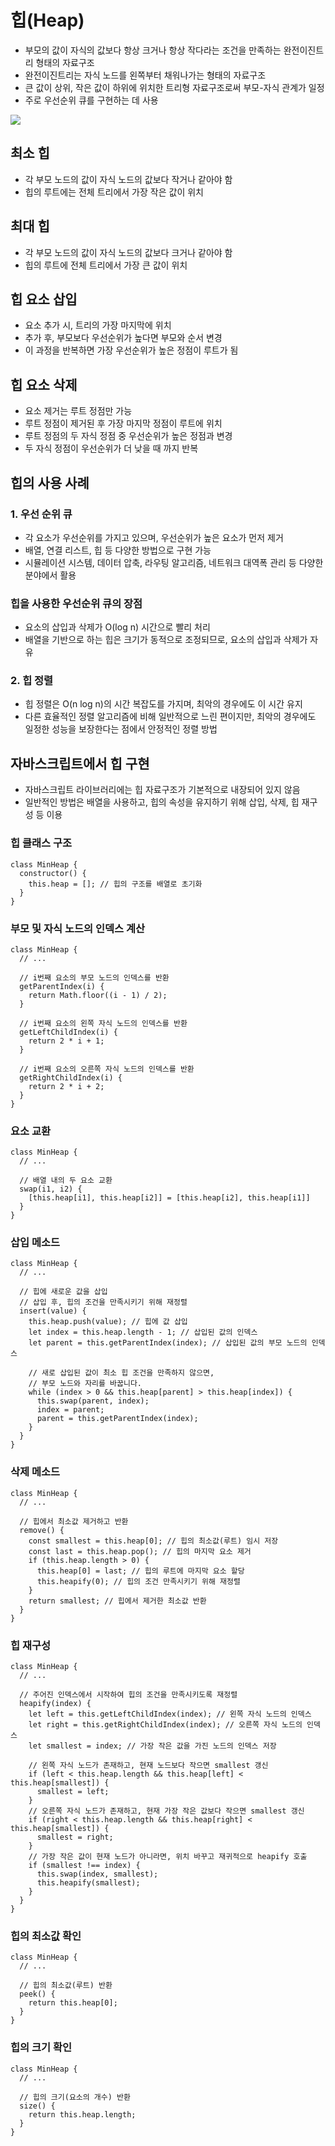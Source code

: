 # 힙(Heap)
- 부모의 값이 자식의 값보다 항상 크거나 항상 작다라는 조건을 만족하는 완전이진트리 형태의 자료구조
- 완전이진트리는 자식 노드를 왼쪽부터 채워나가는 형태의 자료구조
- 큰 값이 상위, 작은 값이 하위에 위치한 트리형 자료구조로써 부모-자식 관계가 일정
- 주로 우선순위 큐를 구현하는 데 사용

<img src ="https://zrr.kr/87QK">

## 최소 힙
- 각 부모 노드의 값이 자식 노드의 값보다 작거나 같아야 함
- 힙의 루트에는 전체 트리에서 가장 작은 값이 위치

## 최대 힙
- 각 부모 노드의 값이 자식 노드의 값보다 크거나 같아야 함
- 힙의 루트에 전체 트리에서 가장 큰 값이 위치

## 힙 요소 삽입
- 요소 추가 시, 트리의 가장 마지막에 위치
- 추가 후, 부모보다 우선순위가 높다면 부모와 순서 변경
- 이 과정을 반복하면 가장 우선순위가 높은 정점이 루트가 됨

## 힙 요소 삭제
- 요소 제거는 루트 정점만 가능
- 루트 정점이 제거된 후 가장 마지막 정점이 루트에 위치
- 루트 정점의 두 자식 정점 중 우선순위가 높은 정점과 변경
- 두 자식 정점이 우선순위가 더 낮을 때 까지 반복

## 힙의 사용 사례
### 1. 우선 순위 큐
- 각 요소가 우선순위를 가지고 있으며, 우선순위가 높은 요소가 먼저 제거
- 배열, 연결 리스트, 힙 등 다양한 방법으로 구현 가능
- 시뮬레이션 시스템, 데이터 압축, 라우팅 알고리즘, 네트워크 대역폭 관리 등 다양한 분야에서 활용

### 힙을 사용한 우선순위 큐의 장점
- 요소의 삽입과 삭제가 O(log n) 시간으로 빨리 처리
- 배열을 기반으로 하는 힙은 크기가 동적으로 조정되므로, 요소의 삽입과 삭제가 자유

### 2. 힙 정렬
- 힙 정렬은 O(n log n)의 시간 복잡도를 가지며, 최악의 경우에도 이 시간 유지
- 다른 효율적인 정렬 알고리즘에 비해 일반적으로 느린 편이지만, 최악의 경우에도 일정한 성능을 보장한다는 점에서 안정적인 정렬 방법

## 자바스크립트에서 힙 구현
- 자바스크립트 라이브러리에는 힙 자료구조가 기본적으로 내장되어 있지 않음
- 일반적인 방법은 배열을 사용하고, 힙의 속성을 유지하기 위해 삽입, 삭제, 힙 재구성 등 이용

### 힙 클래스 구조
```
class MinHeap {
  constructor() {
    this.heap = []; // 힙의 구조를 배열로 초기화
  }
}
```

### 부모 및 자식 노드의 인덱스 계산
```
class MinHeap {
  // ...

  // i번째 요소의 부모 노드의 인덱스를 반환
  getParentIndex(i) {
    return Math.floor((i - 1) / 2);
  }

  // i번째 요소의 왼쪽 자식 노드의 인덱스를 반환
  getLeftChildIndex(i) {
    return 2 * i + 1;
  }

  // i번째 요소의 오른쪽 자식 노드의 인덱스를 반환
  getRightChildIndex(i) {
    return 2 * i + 2;
  }
}
```

### 요소 교환
```
class MinHeap {
  // ...

  // 배열 내의 두 요소 교환
  swap(i1, i2) {
    [this.heap[i1], this.heap[i2]] = [this.heap[i2], this.heap[i1]]
  }
} 
```

### 삽입 메소드
```
class MinHeap {
  // ...

  // 힙에 새로운 값을 삽입
  // 삽입 후, 힙의 조건을 만족시키기 위해 재정렬
  insert(value) {
    this.heap.push(value); // 힙에 값 삽입
    let index = this.heap.length - 1; // 삽입된 값의 인덱스
    let parent = this.getParentIndex(index); // 삽입된 값의 부모 노드의 인덱스

    // 새로 삽입된 값이 최소 힙 조건을 만족하지 않으면,
    // 부모 노드와 자리를 바꿉니다.
    while (index > 0 && this.heap[parent] > this.heap[index]) {
      this.swap(parent, index);
      index = parent;
      parent = this.getParentIndex(index);
    }
  }
}
```

### 삭제 메소드
```
class MinHeap {
  // ...

  // 힙에서 최소값 제거하고 반환
  remove() {
    const smallest = this.heap[0]; // 힙의 최소값(루트) 임시 저장
    const last = this.heap.pop(); // 힙의 마지막 요소 제거
    if (this.heap.length > 0) {
      this.heap[0] = last; // 힙의 루트에 마지막 요소 할당
      this.heapify(0); // 힙의 조건 만족시키기 위해 재정렬
    }
    return smallest; // 힙에서 제거한 최소값 반환
  }
} 
```

### 힙 재구성
```
class MinHeap {
  // ...

  // 주어진 인덱스에서 시작하여 힙의 조건을 만족시키도록 재정렬
  heapify(index) {
    let left = this.getLeftChildIndex(index); // 왼쪽 자식 노드의 인덱스
    let right = this.getRightChildIndex(index); // 오른쪽 자식 노드의 인덱스
    let smallest = index; // 가장 작은 값을 가진 노드의 인덱스 저장

    // 왼쪽 자식 노드가 존재하고, 현재 노드보다 작으면 smallest 갱신
    if (left < this.heap.length && this.heap[left] < this.heap[smallest]) {
      smallest = left;
    }
    // 오른쪽 자식 노드가 존재하고, 현재 가장 작은 값보다 작으면 smallest 갱신
    if (right < this.heap.length && this.heap[right] < this.heap[smallest]) {
      smallest = right;
    }
    // 가장 작은 값이 현재 노드가 아니라면, 위치 바꾸고 재귀적으로 heapify 호출
    if (smallest !== index) {
      this.swap(index, smallest);
      this.heapify(smallest);
    }
  }
} 
```

### 힙의 최소값 확인
```
class MinHeap {
  // ...

  // 힙의 최소값(루트) 반환
  peek() {
    return this.heap[0];
  }
} 
```

### 힙의 크기 확인
```
class MinHeap {
  // ...

  // 힙의 크기(요소의 개수) 반환
  size() {
    return this.heap.length;
  }
} 
```
